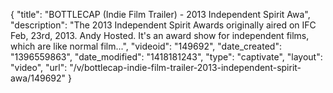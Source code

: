 {
    "title": "BOTTLECAP (Indie Film Trailer) - 2013 Independent Spirit Awa",
    "description": "The 2013 Independent Spirit Awards originally aired on IFC Feb, 23rd, 2013. Andy Hosted. It's an award show for independent films, which are like normal film...",
    "videoid": "149692",
    "date_created": "1396559863",
    "date_modified": "1418181243",
    "type": "captivate",
    "layout": "video",
    "url": "\/v\/bottlecap-indie-film-trailer-2013-independent-spirit-awa\/149692"
}